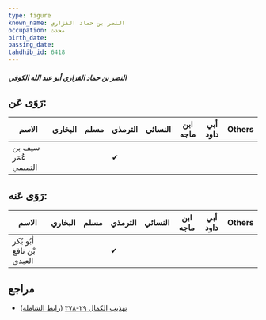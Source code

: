```yaml
---
type: figure
known_name: النضر بن حماد الفزاري
occupation: محدث
birth_date:
passing_date:
tahdhib_id: 6418
---
```

##### النضر بن حماد الفزاري أبو عبد الله الكوفي

## رَوَى عَن:
| الاسم                | البخاري | مسلم | الترمذي | النسائي | ابن ماجه | أبي داود | Others |
| -------------------- | ------- | ---- | ------- | ------- | -------- | -------- | ------ |
| سيف بن عُمَر التميمي |         |      | ✔       |         |          |          |        |
## رَوَى عَنه:
| الاسم                     | البخاري | مسلم | الترمذي | النسائي | ابن ماجه | أبي داود | Others |
| ------------------------- | ------- | ---- | ------- | ------- | -------- | -------- | ------ |
| أبُو بُكر بْن نافع العبدي |         |      | ✔       |         |          |          |        |
## مراجع
- [تهذيب الكمال ٢٩-٣٧٨](obsidian://open?vault=Tahdhib-al-Kamal&file=Figures/٦٤١٨-النضر%20بن%20حماد%20الفزاري%20أبو%20عبد%20الله%20الكوفي) ([رابط الشاملة](https://shamela.ws/book/3722/15949))